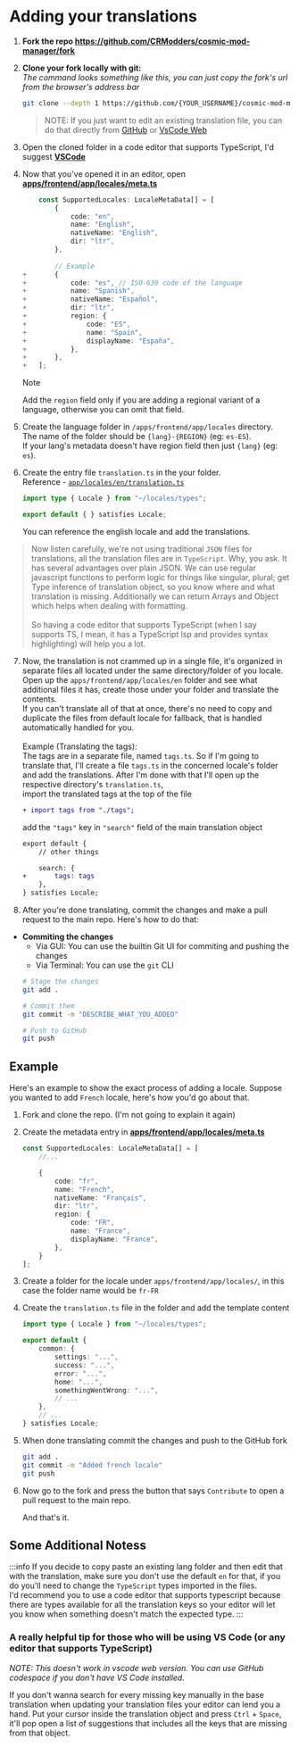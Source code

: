 # Adding your translations

1. **Fork the repo https://github.com/CRModders/cosmic-mod-manager/fork**

2. **Clone your fork locally with git:** \
    _The command looks something like this, you can just copy the fork's url from the browser's address bar_
    ```bash
    git clone --depth 1 https://github.com/{YOUR_USERNAME}/cosmic-mod-manager
    ```

    > NOTE: If you just want to edit an existing translation file, you can do that directly from [GitHub](https://github.com/CRModders/cosmic-mod-manager/blob/main/apps/frontend/app/locales) or [VsCode Web](https://vscode.dev/github/CRModders/cosmic-mod-manager/blob/main/apps/frontend/app/locales/meta.ts)

3. Open the cloned folder in a code editor that supports TypeScript, I'd suggest [**VSCode**](https://code.visualstudio.com/Download)

4. Now that you've opened it in an editor, open [**apps/frontend/app/locales/meta.ts**](/apps/frontend/app/locales/meta.ts)

    ```ts
        const SupportedLocales: LocaleMetaData[] = [
            {
                code: "en",
                name: "English",
                nativeName: "English",
                dir: "ltr",
            },
        
            // Example
    +       {
    +           code: "es", // ISO-639 code of the language
    +           name: "Spanish",
    +           nativeName: "Español",
    +           dir: "ltr",
    +           region: {
    +               code: "ES",
    +               name: "Spain",
    +               displayName: "España",
    +           },
    +       },
    +   ];
    ```

    > [!NOTE]
    > Add the `region` field only if you are adding a regional variant of a language, otherwise you can omit that field.

5. Create the language folder in `/apps/frontend/app/locales` directory. \
 The name of the folder should be `{lang}-{REGION}` (eg: `es-ES`). \
If your lang's metadata doesn't have region field then just `{lang}` (eg: `es`).

6. Create the entry file `translation.ts` in the your folder. \
    Reference - [`app/locales/en/translation.ts`](/apps/frontend/app/locales/en/translation.ts)
    ```ts
    import type { Locale } from "~/locales/types";

    export default { } satisfies Locale;
    ```
    You can reference the english locale and add the translations.

> Now listen carefully, we're not using traditional `JSON` files for translations, all the translation files are in `TypeScript`. Why, you ask. It has several advantages over plain JSON. We can use regular javascript functions to perform logic for things like singular, plural; get Type inference of translation object, so you know where and what translation is missing. Additionally we can return Arrays and Object which helps when dealing with formatting. \
> \
> So having a code editor that supports TypeScript (when I say supports TS, I mean, it has a TypeScript lsp and provides syntax highlighting) will help you a lot.

7. Now, the translation is not crammed up in a single file, it's organized in separate files all located under the same directory/folder of you locale. Open up the `apps/frontend/app/locales/en` folder and see what additional files it has, create those under your folder and translate the contents. \
If you can't translate all of that at once, there's no need to copy and duplicate the files from default locale for fallback, that is handled automatically handled for you. \
\
Example (Translating the tags): \
    The tags are in a separate file, named `tags.ts`. So if I'm going to translate that, I'll create a file `tags.ts` in the concerned locale's folder and add the translations. After I'm done with that I'll open up the respective directory's `translation.ts`, \
    import the translated tags at the top of the file
    ```diff
    + import tags from "./tags";
    ```

    add the `"tags"` key in `"search"` field of the main translation object
    ```diff
    export default { 
        // other things

        search: {
    +       tags: tags
        },
    } satisfies Locale;
    ```


8. After you're done translating, commit the changes and make a pull request to the main repo. Here's how to do that:

- **Commiting the changes**
    - Via GUI: You can use the builtin Git UI for commiting and pushing the changes
    - Via Terminal: You can use the `git` CLI
    ```bash
    # Stage the changes
    git add .

    # Commit them
    git commit -m "DESCRIBE_WHAT_YOU_ADDED"

    # Push to GitHub
    git push
    ```


## Example
Here's an example to show the exact process of adding a locale. Suppose you wanted to add `French` locale, here's how you'd go about that.

1. Fork and clone the repo. (I'm not going to explain it again)
2. Create the metadata entry in [**apps/frontend/app/locales/meta.ts**](/apps/frontend/app/locales/meta.ts)
    ```ts
    const SupportedLocales: LocaleMetaData[] = [
        //...

        {
            code: "fr",
            name: "French",
            nativeName: "Français",
            dir: "ltr",
            region: {
                code: "FR",
                name: "France",
                displayName: "France",
            },
        }
    ];
    ```

3. Create a folder for the locale under `apps/frontend/app/locales/`, in this case the folder name would be `fr-FR`

4. Create the `translation.ts` file in the folder and add the template content
    ```ts
    import type { Locale } from "~/locales/types";

    export default { 
        common: {
            settings: "...",
            success: "...",
            error: "...",
            home: "...",
            somethingWentWrong: "...",
            // ...
        },
        // ...
    } satisfies Locale;
    ```

5. When done translating commit the changes and push to the GitHub fork
    ```bash
    git add .
    git commit -m "Added french locale"
    git push
    ```

6. Now go to the fork and press the button that says `Contribute` to open a pull request to the main repo.

    And that's it.


## Some Additional Notess


:::info
If you decide to copy paste an existing lang folder and then edit that with the translation, make sure you don't use the default `en` for that, if you do you'll need to change the `TypeScript` types imported in the files. \
I'd recommend you to use a code editor that supports typescript because there are types available for all the translation keys so your editor will let you know when something doesn't match the expected type.
:::


### A really helpful tip for those who will be using VS Code (or any editor that supports TypeScript)

_NOTE: This doesn't work in vscode web version. You can use GitHub codespace if you don't have VS Code installed._

If you don't wanna search for every missing key manually in the base translation when updating your translation files your editor can lend you a hand. Put your cursor inside the translation object and press `Ctrl` + `Space`, it'll pop open a list of suggestions that includes all the keys that are missing from that object.
